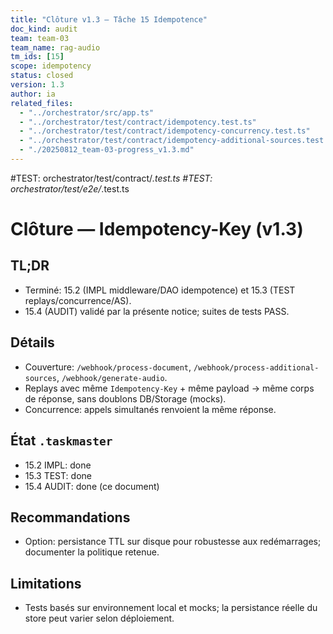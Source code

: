 ```yaml
---
title: "Clôture v1.3 — Tâche 15 Idempotence"
doc_kind: audit
team: team-03
team_name: rag-audio
tm_ids: [15]
scope: idempotency
status: closed
version: 1.3
author: ia
related_files:
  - "../orchestrator/src/app.ts"
  - "../orchestrator/test/contract/idempotency.test.ts"
  - "../orchestrator/test/contract/idempotency-concurrency.test.ts"
  - "../orchestrator/test/contract/idempotency-additional-sources.test.ts"
  - "./20250812_team-03-progress_v1.3.md"
---
```


#TEST: orchestrator/test/contract/*.test.ts
#TEST: orchestrator/test/e2e/*.test.ts

# Clôture — Idempotency-Key (v1.3)

## TL;DR
- Terminé: 15.2 (IMPL middleware/DAO idempotence) et 15.3 (TEST replays/concurrence/AS).
- 15.4 (AUDIT) validé par la présente notice; suites de tests PASS.

## Détails
- Couverture: `/webhook/process-document`, `/webhook/process-additional-sources`, `/webhook/generate-audio`.
- Replays avec même `Idempotency-Key` + même payload → même corps de réponse, sans doublons DB/Storage (mocks).
- Concurrence: appels simultanés renvoient la même réponse.

## État `.taskmaster`
- 15.2 IMPL: done
- 15.3 TEST: done
- 15.4 AUDIT: done (ce document)

## Recommandations
- Option: persistance TTL sur disque pour robustesse aux redémarrages; documenter la politique retenue.

## Limitations
- Tests basés sur environnement local et mocks; la persistance réelle du store peut varier selon déploiement.
